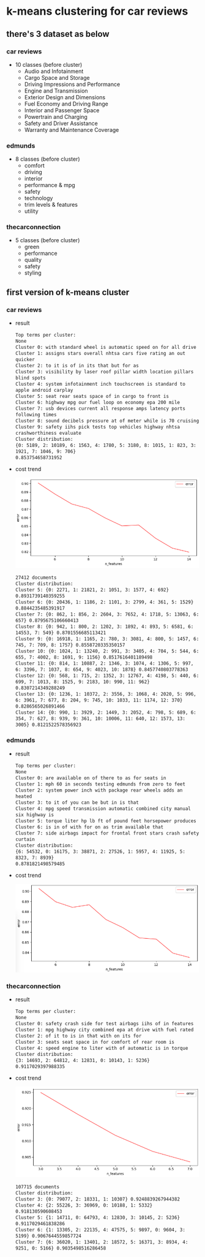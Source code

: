 # k-means clustering for car reviews
## there's 3 dataset as below
### car reviews
* 10 classes (before cluster)
  * Audio and Infotainment
  * Cargo Space and Storage
  * Driving Impressions and Performance
  * Engine and Transmission
  * Exterior Design and Dimensions
  * Fuel Economy and Driving Range
  * Interior and Passenger Space
  * Powertrain and Charging
  * Safety and Driver Assistance
  * Warranty and Maintenance Coverage
  
### edmunds
* 8 classes (before cluster)
  * comfort
  * driving
  * interior
  * performance & mpg
  * safety
  * technology
  * trim levels & features
  * utility
  
### thecarconnection
* 5 classes (before cluster)
  * green
  * performance
  * quality
  * safety
  * styling
 
## first version of k-means cluster
### car reviews
* result
    ```
    Top terms per cluster:
    None
    Cluster 0: with standard wheel is automatic speed on for all drive
    Cluster 1: assigns stars overall nhtsa cars five rating an out quicker
    Cluster 2: to it is of in its that but for as
    Cluster 3: visibility by laser roof pillar width location pillars blind spots
    Cluster 4: system infotainment inch touchscreen is standard to apple android carplay
    Cluster 5: seat rear seats space of in cargo to front is
    Cluster 6: highway mpg our fuel loop on economy epa 200 mile
    Cluster 7: usb devices current all response amps latency ports following times
    Cluster 8: sound decibels pressure at of meter while is 70 cruising
    Cluster 9: safety iihs pick tests top vehicles highway nhtsa crashworthiness evaluate
    Cluster distribution:
    {0: 5189, 2: 10189, 6: 1563, 4: 1780, 5: 3180, 8: 1015, 1: 823, 3: 1921, 7: 1046, 9: 706}
    0.853754658731952
    ```

* cost trend

    ![car reviews](car_review_(5,15).png)
    ```
    27412 documents
    Cluster distribution:
    Cluster 5: {0: 2271, 1: 21821, 2: 1051, 3: 1577, 4: 692} 0.8931739140359255
    Cluster 6: {0: 20436, 1: 1186, 2: 1101, 3: 2799, 4: 361, 5: 1529} 0.8844235485391917
    Cluster 7: {0: 862, 1: 856, 2: 2604, 3: 7652, 4: 1718, 5: 13063, 6: 657} 0.8795675106660413
    Cluster 8: {0: 942, 1: 800, 2: 1202, 3: 1892, 4: 893, 5: 6581, 6: 14553, 7: 549} 0.8701556685113421
    Cluster 9: {0: 16918, 1: 1165, 2: 780, 3: 3081, 4: 800, 5: 1457, 6: 745, 7: 709, 8: 1757} 0.8558720335350157
    Cluster 10: {0: 1024, 1: 13240, 2: 991, 3: 3405, 4: 704, 5: 544, 6: 655, 7: 4002, 8: 1691, 9: 1156} 0.8517616401189498
    Cluster 11: {0: 814, 1: 10887, 2: 1346, 3: 1074, 4: 1306, 5: 997, 6: 3396, 7: 1037, 8: 654, 9: 4023, 10: 1878} 0.8457740803778363
    Cluster 12: {0: 568, 1: 715, 2: 1352, 3: 12767, 4: 4198, 5: 440, 6: 699, 7: 1013, 8: 1525, 9: 2183, 10: 990, 11: 962} 0.8307214349288249
    Cluster 13: {0: 1236, 1: 10372, 2: 3556, 3: 1068, 4: 2020, 5: 996, 6: 3961, 7: 677, 8: 204, 9: 745, 10: 1033, 11: 1174, 12: 370} 0.8286565026891466
    Cluster 14: {0: 990, 1: 3929, 2: 1449, 3: 2052, 4: 798, 5: 689, 6: 354, 7: 627, 8: 939, 9: 361, 10: 10006, 11: 640, 12: 1573, 13: 3005} 0.8121522578356923
    ```

### edmunds
* result
    ```
    Top terms per cluster:
    None
    Cluster 0: are available on of there to as for seats in
    Cluster 1: mph 60 in seconds testing edmunds from zero to feet
    Cluster 2: system power inch with package rear wheels adds an heated
    Cluster 3: to it of you can be but in is that
    Cluster 4: mpg speed transmission automatic combined city manual six highway is
    Cluster 5: torque liter hp lb ft of pound feet horsepower produces
    Cluster 6: is in of with for on as trim available that
    Cluster 7: side airbags impact for frontal front stars crash safety curtain
    Cluster distribution:
    {6: 54532, 0: 16175, 3: 38871, 2: 27526, 1: 5957, 4: 11925, 5: 8323, 7: 8939}
    0.8781821498579485
    ```
* cost trend

    ![edmunds](edmunds_(5,15).png)

### thecarconnection
* result
    ```
    Top terms per cluster:
    None
    Cluster 0: safety crash side for test airbags iihs of in features
    Cluster 1: mpg highway city combined epa at drive with fuel rated
    Cluster 2: of it to is in that with on its for
    Cluster 3: seats seat space in for comfort of rear room is
    Cluster 4: speed engine to liter with of automatic is in torque
    Cluster distribution:
    {3: 14693, 2: 64812, 4: 12831, 0: 10143, 1: 5236}
    0.9117029397988335
    ```
* cost trend

    ![thecarconnection](thecarconnection_(3,8).png)
    ```
    107715 documents
    Cluster distribution:
    Cluster 3: {0: 79077, 2: 18331, 1: 10307} 0.9248839267944382
    Cluster 4: {2: 55226, 3: 36969, 0: 10188, 1: 5332} 0.918130590608453
    Cluster 5: {1: 14711, 0: 64793, 4: 12830, 3: 10145, 2: 5236} 0.9117029461838286
    Cluster 6: {1: 13305, 2: 22135, 4: 47575, 5: 9897, 0: 9604, 3: 5199} 0.9067644559857724
    Cluster 7: {6: 36020, 1: 13401, 2: 18572, 5: 16371, 3: 8934, 4: 9251, 0: 5166} 0.9035498516286458
    ```
 
  